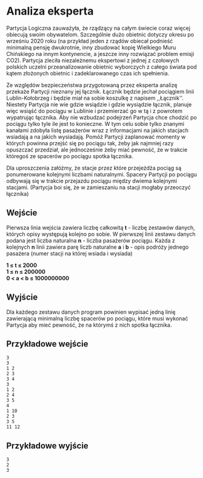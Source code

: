 # Analiza eksperta

Partycja Logiczna zauważyła, że rządzący na całym świecie coraz więcej obiecują swoim obywatelom. Szczególnie dużo obietnic dotyczy okresu po wrześniu 2020 roku (na przykład jeden z rządów obiecał podnieść minimalną pensję dwukrotnie, inny zbudować kopię Wielkiego Muru Chińskiego na innym kontynencie, a jeszcze inny rozwiązać problem emisji CO2). Partycja zleciła niezależnemu ekspertowi z jednej z czołowych polskich uczelni przeanalizowanie obietnic wyborczych z całego świata pod kątem złożonych obietnic i zadeklarowanego czas ich spełnienia.

Ze względów bezpieczeństwa przygotowaną przez eksperta analizę przekaże Partycji nieznany jej łącznik. Łącznik będzie jechał pociągiem linii Lublin-Kołobrzeg i będzie miał na sobie koszulkę z napisem ,,Łącznik''. Niestety Partycja nie wie gdzie wsiądzie i gdzie wysiądzie łącznik, planuje więc wsiąść do pociągu w Lublinie i przemierzać go w tą i z powrotem wypatrując łącznika. Aby nie wzbudzać podejrzeń Partycja chce chodzić po pociągu tylko tyle ile jest to konieczne. W tym celu sobie tylko znanymi kanałami zdobyła listę pasażerów wraz z informacjami na jakich stacjach wsiadają a na jakich wysiadają. Pomóż Partycji zaplanować momenty w których powinna przejść się po pociągu tak, żeby jak najmniej razy opuszczać przedział, ale jednocześnie żeby miać pewność, że w trakcie któregoś ze spacerów po pociągu spotka łącznika.

Dla uproszczenia załóżmy, że stacje przez które przejeżdża pociąg są ponumerowane kolejnymi liczbami naturalnymi. Spacery Partycji po pociągu odbywają się w trakcie przejazdu pociągu między dwiema kolejnymi stacjami. (Partycja boi się, że w zamieszaniu na stacji mogłaby przeoczyć łącznika)

## Wejście

Pierwsza linia wejścia zawiera liczbę całkowitą **t** - liczbę zestawów danych, których opisy występują kolejno po sobie. W pierwszej linii zestawu danych podana jest liczba naturalna **n** - liczba pasażerów pociągu. Każda z kolejnych **n** linii zawiera parę liczb naturalne **a** i **b** - opis podróży jednego pasażera (numer stacji na której wsiada i wysiada)

**1 ≤ t ≤ 2000**<br>
**1 ≤ n ≤ 200000**<br>
**0 < a < b ≤ 1000000000**

## Wyjście

Dla każdego zestawu danych program powinien wypisać jedną linię zawierającą minimalną liczbę spacerów po pociągu, które musi wykonać Partycja aby mieć pewność, że na którymś z nich spotka łącznika.

## Przykładowe wejście

```
3
3
1 2
2 3
3 4
3
1 2
2 4
3 5
4
1 10
2 3
3 5
11 12
```

## Przykładowe wyjście
```
3
2
3
```